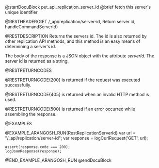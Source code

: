
@startDocuBlock put_api_replication_server_id
@brief fetch this server's unique identifier

@RESTHEADER{GET /_api/replication/server-id, Return server id, handleCommandServerId}

@RESTDESCRIPTION
Returns the servers id. The id is also returned by other replication API
methods, and this method is an easy means of determining a server's id.

The body of the response is a JSON object with the attribute *serverId*. The
server id is returned as a string.

@RESTRETURNCODES

@RESTRETURNCODE{200}
is returned if the request was executed successfully.

@RESTRETURNCODE{405}
is returned when an invalid HTTP method is used.

@RESTRETURNCODE{500}
is returned if an error occurred while assembling the response.

@EXAMPLES

@EXAMPLE_ARANGOSH_RUN{RestReplicationServerId}
    var url = "/_api/replication/server-id";
    var response = logCurlRequest('GET', url);

    assert(response.code === 200);
    logJsonResponse(response);
@END_EXAMPLE_ARANGOSH_RUN
@endDocuBlock
